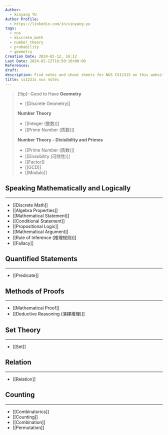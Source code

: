 ```yaml
---
Author:
  - Xinyang YU
Author Profile:
  - https://linkedin.com/in/xinyang-yu
tags:
  - nus
  - discrete_math
  - number_theory
  - probability
  - geometry
Creation Date: 2024-02-12, 16:12
Last Date: 2024-02-12T16:50:16+08:00
References: 
draft: 
description: Find notes and cheat sheets for NUS CS1231S on this website. Get help preparing for your final exam and answers to your questions.
title: cs1231s nus notes
---
```


>[!tip]- Good to Have
> **Geometry**
> - [[Discrete Geometry]]
>   
> **Number Theory**
> - [[Integer (整数)]]
> - [[Prime Number (质数)]]
>   
> **Number Theory - Divisibility and Primes** 
> - [[Prime Number (质数)]]
> - [[Divisibility (可除性)]]
> - [[Factor]]
> - [[GCD]]
> - [[Modulo]]
## Speaking Mathematically and Logically
---
- [[Discrete Math]]
- [[Algebra Properties]]
- [[Mathematical Statement]]
- [[Conditional Statement]]
- [[Propositional Logic]]
- [[Mathematical Argument]]
- [[Rule of Inference (推理规则)]]
- [[Fallacy]]

## Quantified Statements
---
- [[Predicate]]

## Methods of Proofs
---
- [[Mathematical Proof]]
- [[Deductive Reasoning (演繹推理)]]

## Set Theory
---
- [[Set]]

## Relation
---
- [[Relation]]


## Counting
---
- [[Combinatorics]]
- [[Counting]]
- [[Combination]]
- [[Permutation]]

